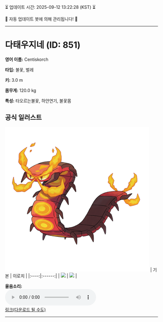 
⏳ 업데이트 시간: 2025-09-12 13:22:28 (KST) ⏳

🤖 자동 업데이트 봇에 의해 관리됩니다! 🤖

---

# 다태우지네 (ID: 851)
**영어 이름:** Centiskorch

**타입:** 불꽃, 벌레

**키:** 3.0 m

**몸무게:** 120.0 kg

**특성:** 타오르는불꽃, 하얀연기, 불꽃몸

## 공식 일러스트
![](https://raw.githubusercontent.com/PokeAPI/sprites/master/sprites/pokemon/other/official-artwork/851.png)
| 기본 | 이로치 |
|:----:|:------:|
| <img src="http://play.pokemonshowdown.com/sprites/ani/centiskorch.gif" width="200"> | <img src="http://play.pokemonshowdown.com/sprites/ani-shiny/centiskorch.gif" width="200"> |

**울음소리:**<br><audio controls src="https://raw.githubusercontent.com/PokeAPI/cries/main/cries/pokemon/latest/851.ogg"></audio><br> [링크(다운로드 될 수도)](https://raw.githubusercontent.com/PokeAPI/cries/main/cries/pokemon/latest/851.ogg)


---
